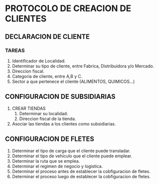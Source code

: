# PROTOCOLO DE CREACION DE CLIENTES

## DECLARACION DE CLIENTE
### TAREAS
1. Identificador de Localidad.
2. Determinar su tipo de cliente, entre Fabrica, Distribuidora y/o Mercado.
3. Direccion fiscal.
4. Categoria de cliente, entre A,B y C.
5. Sector a que pertenece el cliente (ALIMENTOS, QUIMICOS...)

## CONFIGURACION DE SUBSIDIARIAS
1. CREAR TIENDAS
    1. Determinar su localidad.
    2. Direccion fiscal de la tienda.
2. Asociar las tiendas a los clientes como subsidiarias.

## CONFIGURACION DE FLETES
1. Determinar el tipo de carga que el cliente puede transladar.
2. Determinar el tipo de vehiculo que el cliente puede emplear.
3. Determinar la ruta que se emplea.
4. Determinar el regimen de negocio y logistica.
5. Determinar el proceso antes de establecer la cobfiguracion de fletes.
6. Determinar el proceso luego de establecer la cobfiguracion de fletes.
